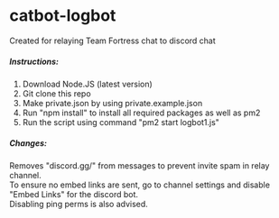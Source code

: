 # catbot-logbot
Created for relaying Team Fortress chat to discord chat
##### Instructions:
1. Download Node.JS (latest version)
2. Git clone this repo
3. Make private.json by using private.example.json
4. Run "npm install" to install all required packages as well as pm2
5. Run the script using command "pm2 start logbot1.js"
##### Changes:
Removes "discord.gg/" from messages to prevent invite spam in relay channel. <br>
To ensure no embed links are sent, go to channel settings and disable "Embed Links" for the discord bot. <br>
Disabling ping perms is also advised.
